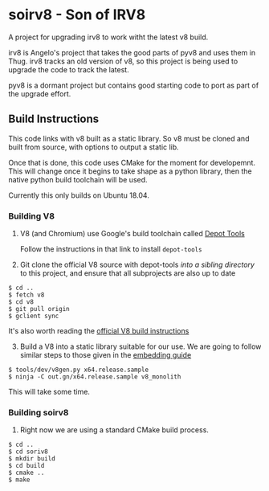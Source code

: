 # soirv8 - Son of IRV8 

A project for upgrading irv8 to work witht the
latest v8 build.

irv8 is Angelo's project that takes the good parts of pyv8 and uses them
in Thug.  irv8 tracks an old version of v8, so this project is being
used to upgrade the code to track the latest.

pyv8 is a dormant project but contains good starting code to port as
part of the upgrade effort.

## Build Instructions

This code links with v8 built as a static library.  So v8 must be cloned
and built from source, with options to output a static lib.

Once that is done, this code uses CMake for the moment for developemnt.
This will change once it begins to take shape as a python library, then
the native python build toolchain will be used.

Currently this only builds on Ubuntu 18.04.

### Building V8

1. V8 (and Chromium) use Google's build toolchain called [Depot
   Tools](https://commondatastorage.googleapis.com/chrome-infra-docs/flat/depot_tools/docs/html/depot_tools_tutorial.html#_setting_up)

   Follow the instructions in that link to install `depot-tools`

2. Git clone the official V8 source with depot-tools *into a sibling
   directory* to this project, and ensure that all subprojects are also
   up to date

```
$ cd ..
$ fetch v8
$ cd v8
$ git pull origin
$ gclient sync
```
   It's also worth reading the [official V8 build
instructions](https://v8.dev/docs/build)


3. Build a V8 into a static library suitable for our use.  We are going
   to follow similar steps to those given in the [embedding
guide](https://v8.dev/docs/embed)

```
$ tools/dev/v8gen.py x64.release.sample
$ ninja -C out.gn/x64.release.sample v8_monolith
```

   This will take some time.

### Building soirv8

1. Right now we are using a standard CMake build process.

```
$ cd ..
$ cd soriv8
$ mkdir build
$ cd build
$ cmake ..
$ make
```



